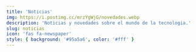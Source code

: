 ```yaml
---
title: 'Noticias'
img: https://i.postimg.cc/mrzYgWjG/novedades.webp
description: 'Noticias y novedades sobre el mundo de la tecnologia.'
slug: noticias
icon: 'fas fa-newspaper'
style: { background: '#95a5a6', color: '#fff' }
---
```


